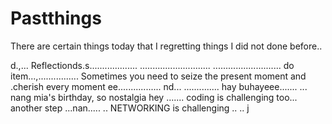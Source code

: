 # Pastthings

There are certain things today that I regretting things I did not done before..

d.,...
Reflectionds.s...................
............................
...........................
do item...,................
Sometimes you need to seize the present moment and .cherish every moment ee.................
nd...
..............
hay buhayeee.......
...
nang mia's birthday, so nostalgia
hey
.......
coding is challenging too...
another step ...nan.....
..
NETWORKING is challenging ..
..
j